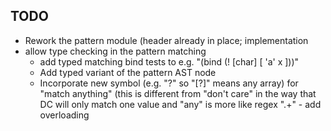 TODO
----
- Rework the pattern module (header already in place; implementation
- allow type checking in the pattern matching
  - add typed matching bind tests to e.g. "(bind (! [char] [ 'a' x ]))"
  - Add typed variant of the pattern AST node
  - Incorporate new symbol (e.g. "?" so "[?]" means any array) for "match anything" (this is different
    from "don't care" in the way that DC will only match one value and "any"
        is more like regex ".+"
            - add overloading
